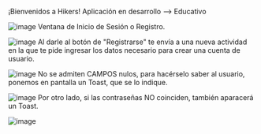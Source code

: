 ¡Bienvenidos a Hikers! Aplicación en desarrollo --> Educativo

![image](https://github.com/user-attachments/assets/72f63574-3112-4289-ba04-5ca183a1b882)
Ventana de Inicio de Sesión o Registro.


![image](https://github.com/user-attachments/assets/74a9125b-7c96-4392-bcb9-aa3efec9d19c)
Al darle al botón de "Registrarse" te envía a una nueva actividad en la que te pide ingresar los datos necesario para crear una cuenta de usuario.


![image](https://github.com/user-attachments/assets/794aefc9-d612-4548-bdb3-fbba99cd7b1b)
No se admiten CAMPOS nulos, para hacérselo saber al usuario, ponemos en pantalla un Toast, que se lo indique.


![image](https://github.com/user-attachments/assets/95d1f6cd-867d-4c50-97c5-bf011f25dab5)
Por otro lado, si las contraseñas NO coinciden, también aparacerá un Toast.


![image](https://github.com/user-attachments/assets/b84bd9e1-5105-49a6-9278-0198d9989c86)







